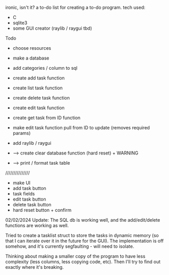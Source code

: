 ironic, isn't it? a to-do list for creating a to-do program.
tech used:

- C
- sqlite3
- some GUI creator (raylib / raygui tbd)

Todo

- choose resources
- make a database
- add categories / column to sql
- create add task function
- create list task function
- create delete task function
- create edit task function
- create get task from ID function
- make edit task function pull from ID to update (removes required params)
- add raylib / raygui

- --> create clear database function (hard reset) + WARNING
- --> print / format task table

///////////////

- make UI
- add task button
- task fields
- edit task button
- delete task button
- hard reset button + confirm

02/02/2024 Update:
The SQL db is working well, and the add/edit/delete functions are working as well.

Tried to create a tasklist struct to store the tasks in dynamic memory (so that I can iterate over it in the future for the GUI). The implementation is off somehow, and it's currently segfaulting - will need to isolate.

Thinking about making a smaller copy of the program to have less complexity (less columns, less copying code, etc). Then I'll try to find out exactly where it's breaking.
